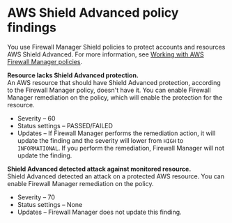 # AWS Shield Advanced policy findings<a name="shield-policy-findings"></a>

You use Firewall Manager Shield policies to protect accounts and resources AWS Shield Advanced\. For more information, see [Working with AWS Firewall Manager policies](working-with-policies.md)\.

**Resource lacks Shield Advanced protection\.**  
An AWS resource that should have Shield Advanced protection, according to the Firewall Manager policy, doesn't have it\. You can enable Firewall Manager remediation on the policy, which will enable the protection for the resource\. 
+ Severity – 60
+ Status settings – PASSED/FAILED
+ Updates – If Firewall Manager performs the remediation action, it will update the finding and the severity will lower from `HIGH` to `INFORMATIONAL`\. If you perform the remediation, Firewall Manager will not update the finding\. 

**Shield Advanced detected attack against monitored resource\.**  
Shield Advanced detected an attack on a protected AWS resource\. You can enable Firewall Manager remediation on the policy\.
+ Severity – 70
+ Status settings – None
+ Updates – Firewall Manager does not update this finding\.
